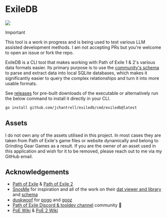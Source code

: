 # ExileDB

[![](https://img.shields.io/github/downloads/jchantrell/exiledb/total?label=Downloads)](https://github.com/jchantrell/exiledb/releases)

> [!IMPORTANT]
> This tool is a work in progress and is being used to test various LLM assisted development methods. I am not accepting PRs but you're welcome to open an issue or fork the repo.

ExileDB is a CLI tool that makes working with Path of Exile 1 & 2's various data formats easier. Its primary purpose is to use the [community's schema](https://github.com/poe-tool-dev/dat-schema) to parse and extract data into local SQLite databases, which makes it significantly easier to query the complex relationships and turn it into more usable formats.

See [releases](https://github.com/jchantrell/exiledb/releases) for pre-built downloads of the executable or alternatively run the below command to install it directly in your CLI.

```bash
go install github.com/jchantrell/exiledb/cmd/exiledb@latest
```

## Assets
I do not own any of the assets utilised in this project. In most cases they are taken from Path of Exile's game files or website dynamically and belong to Grinding Gear Games as a result. If you are the owner of an asset used in this application and wish for it to be removed, please reach out to me via my GitHub email.

## Acknowledgements
- [Path of Exile](https://www.pathofexile.com/) & [Path of Exile 2](https://www.pathofexile2.com/)
- [SnosMe](https://github.com/SnosMe) for inspiration and all of the work on their [dat viewer and library](https://github.com/SnosMe/poe-dat-viewer) and [schema](https://github.com/poe-tool-dev/dat-schema)
- [duskwoof](https://github.com/duskwuff) for [pogo](https://github.com/oriath-net/pogo) and [gooz](https://github.com/oriath-net/gooz)
- [Path of Exile Discord & tooldev channel](https://discord.gg/pathofexile) community 💚
- [PoE Wiki](https://www.poewiki.net/) & [PoE 2 Wiki](https://www.poe2wiki.net/)
